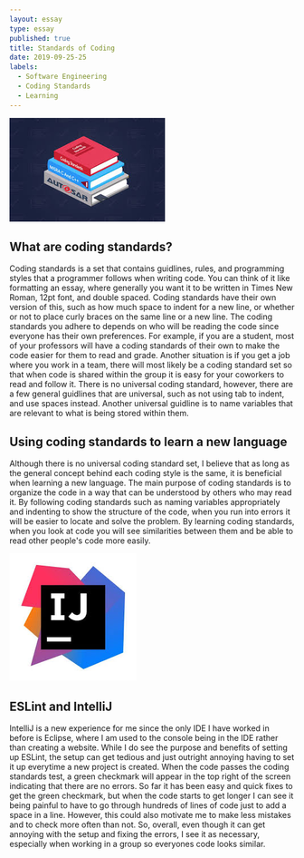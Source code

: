 ```yaml
---
layout: essay
type: essay
published: true
title: Standards of Coding
date: 2019-09-25-25
labels:
  - Software Engineering
  - Coding Standards
  - Learning
---
```


<img class="ui small right floated rounded image" src="../images/codingstandards.jpeg">

## **What are coding standards?**
Coding standards is a set that contains guidlines, rules, and programming styles that a programmer follows when writing code. You can think of it like formatting an essay, where generally you want it to be written in Times New Roman, 12pt font, and double spaced. Coding standards have their own version of this, such as how much space to indent for a new line, or whether or not to place curly braces on the same line or a new line. The coding standards you adhere to depends on who will be reading the code since everyone has their own preferences. For example, if you are a student, most of your professors will have a coding standards of their own to make the code easier for them to read and grade. Another situation is if you get a job where you work in a team, there will most likely be a coding standard set so that when code is shared within the group it is easy for your coworkers to read and follow it. There is no universal coding standard, however, there are a few general guidlines that are universal, such as not using tab to indent, and use spaces instead. Another universal guidline is to name variables that are relevant to what is being stored within them.

## **Using coding standards to learn a new language**
Although there is no universal coding standard set, I believe that as long as the general concept behind each coding style is the same, it is beneficial when learning a new language. The main purpose of coding standards is to organize the code in a way that can be understood by others who may read it. By following coding standards such as naming variables appropriately and indenting to show the structure of the code, when you run into errors it will be easier to locate and solve the problem. By learning coding standards, when you look at code you will see similarities between them and be able to read other people's code more easily. 


<img class="ui small right floated rounded image" src="../images/intellij.jpeg">

## **ESLint and IntelliJ**
IntelliJ is a new experience for me since the only IDE I have worked in before is Eclipse, where I am used to the console being in the IDE rather than creating a website. While I do see the purpose and benefits of setting up ESLint, the setup can get tedious and just outright annoying having to set it up everytime a new project is created. When the code passes the coding standards test, a green checkmark will appear in the top right of the screen indicating that there are no errors. So far it has been easy and quick fixes to get the green checkmark, but when the code starts to get longer I can see it being painful to have to go through hundreds of lines of code just to add a space in a line. However, this could also motivate me to make less mistakes and to check more often than not. So, overall, even though it can get annoying with the setup and fixing the errors, I see it as necessary, especially when working in a group so everyones code looks similar.
